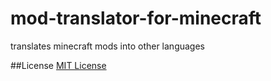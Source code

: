 # mod-translator-for-minecraft
translates minecraft mods into other languages

##License
[MIT License](LICENSE)